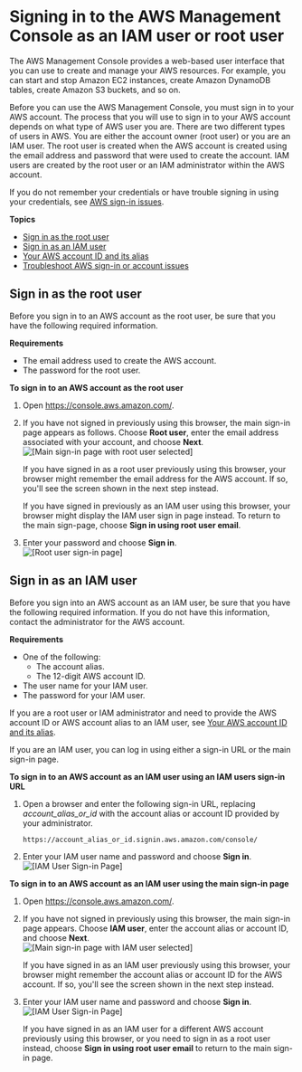 # Signing in to the AWS Management Console as an IAM user or root user<a name="console"></a>

The AWS Management Console provides a web\-based user interface that you can use to create and manage your AWS resources\. For example, you can start and stop Amazon EC2 instances, create Amazon DynamoDB tables, create Amazon S3 buckets, and so on\.

Before you can use the AWS Management Console, you must sign in to your AWS account\. The process that you will use to sign in to your AWS account depends on what type of AWS user you are\. There are two different types of users in AWS\. You are either the account owner \(root user\) or you are an IAM user\. The root user is created when the AWS account is created using the email address and password that were used to create the account\. IAM users are created by the root user or an IAM administrator within the AWS account\.

If you do not remember your credentials or have trouble signing in using your credentials, see [AWS sign\-in issues](troubleshoot_sign_in.md)\.

**Topics**
+ [Sign in as the root user](#root-user-sign-in-page)
+ [Sign in as an IAM user](#user-sign-in-page)
+ [Your AWS account ID and its alias](console_account-alias.md)
+ [Troubleshoot AWS sign\-in or account issues](troubleshoot_sign_in.md)

## Sign in as the root user<a name="root-user-sign-in-page"></a>

Before you sign in to an AWS account as the root user, be sure that you have the following required information\.

**Requirements**
+ The email address used to create the AWS account\.
+ The password for the root user\.

**To sign in to an AWS account as the root user**

1. Open [https://console\.aws\.amazon\.com/](https://console.aws.amazon.com/)\.

1. If you have not signed in previously using this browser, the main sign\-in page appears as follows\. Choose **Root user**, enter the email address associated with your account, and choose **Next**\.  
![\[Main sign-in page with root user selected\]](http://docs.aws.amazon.com/IAM/latest/UserGuide/images/sign-in-main-capture.png)

   If you have signed in as a root user previously using this browser, your browser might remember the email address for the AWS account\. If so, you'll see the screen shown in the next step instead\.

   If you have signed in previously as an IAM user using this browser, your browser might display the IAM user sign in page instead\. To return to the main sign\-page, choose **Sign in using root user email**\.

1. Enter your password and choose **Sign in**\.  
![\[Root user sign-in page\]](http://docs.aws.amazon.com/IAM/latest/UserGuide/images/sign-in-root-user-capture.png)

## Sign in as an IAM user<a name="user-sign-in-page"></a>

Before you sign into an AWS account as an IAM user, be sure that you have the following required information\. If you do not have this information, contact the administrator for the AWS account\.

**Requirements**
+ One of the following:
  + The account alias\.
  + The 12\-digit AWS account ID\.
+ The user name for your IAM user\.
+ The password for your IAM user\.

If you are a root user or IAM administrator and need to provide the AWS account ID or AWS account alias to an IAM user, see [Your AWS account ID and its alias](console_account-alias.md)\.

If you are an IAM user, you can log in using either a sign\-in URL or the main sign\-in page\.

**To sign in to an AWS account as an IAM user using an IAM users sign\-in URL**

1. Open a browser and enter the following sign\-in URL, replacing *account\_alias\_or\_id* with the account alias or account ID provided by your administrator\.

   ```
   https://account_alias_or_id.signin.aws.amazon.com/console/
   ```

1. Enter your IAM user name and password and choose **Sign in**\.  
![\[IAM User Sign-in Page\]](http://docs.aws.amazon.com/IAM/latest/UserGuide/images/sign-in-iam-user-capture.png)

**To sign in to an AWS account as an IAM user using the main sign\-in page**

1. Open [https://console\.aws\.amazon\.com/](https://console.aws.amazon.com/)\.

1. If you have not signed in previously using this browser, the main sign\-in page appears\. Choose **IAM user**, enter the account alias or account ID, and choose **Next**\.  
![\[Main sign-in page with IAM user selected\]](http://docs.aws.amazon.com/IAM/latest/UserGuide/images/sign-in-main-capture-iam.png)

   If you have signed in as an IAM user previously using this browser, your browser might remember the account alias or account ID for the AWS account\. If so, you'll see the screen shown in the next step instead\.

1. Enter your IAM user name and password and choose **Sign in**\.  
![\[IAM User Sign-in Page\]](http://docs.aws.amazon.com/IAM/latest/UserGuide/images/sign-in-iam-user-capture.png)

   If you have signed in as an IAM user for a different AWS account previously using this browser, or you need to sign in as a root user instead, choose **Sign in using root user email** to return to the main sign\-in page\.